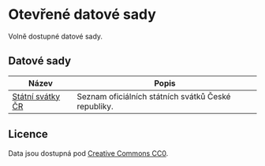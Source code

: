 # Otevřené datové sady

Volně dostupné datové sady.

## Datové sady

| Název | Popis |
| --- | --- |
| [Státní svátky ČR](datove-sady/statni-svatky-cr/) | Seznam oficiálních státních svátků České republiky. |

## Licence

Data jsou dostupná pod [Creative Commons CC0](https://creativecommons.org/share-your-work/public-domain/cc0/).